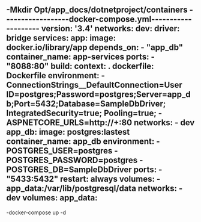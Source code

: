 -Mkdir Opt/app_docs/dotnetproject/containers
------------------docker-compose.yml--------------------
version: '3.4'
networks:
  dev:
    driver: bridge
services:
  app:
    image: docker.io/library/app
    depends_on:
      - "app_db"
    container_name: app-services
    ports:
      - "8088:80"
    build:
      context: .
      dockerfile: Dockerfile
    environment:
      - ConnectionStrings__DefaultConnection=User ID=postgres;Password=postgres;Server=app_db;Port=5432;Database=SampleDbDriver; IntegratedSecurity=true; Pooling=true;
      - ASPNETCORE_URLS=http://+:80
    networks:
      - dev
  app_db:
    image: postgres:lastest
    container_name: app_db
    environment:
      - POSTGRES_USER=postgres
      - POSTGRES_PASSWORD=postgres
      - POSTGRES_DB=SampleDbDriver
    ports:
      - "5433:5432"
    restart: always
    volumes:
      - app_data:/var/lib/postgresql/data
    networks:
      - dev
volumes:
  app_data:
-------------------------------------------------------------------------

-docker-compose up -d 



